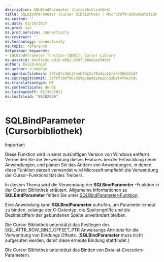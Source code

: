 ```yaml
---
description: SQLBindParameter (Cursorbibliothek)
title: SQLBindParameter (Cursor Bibliothek) | Microsoft-Dokumentation
ms.custom: ''
ms.date: 01/19/2017
ms.prod: sql
ms.prod_service: connectivity
ms.reviewer: ''
ms.technology: connectivity
ms.topic: reference
helpviewer_keywords:
- SQLBindParameter function [ODBC], Cursor Library
ms.assetid: 04c53e4c-cd1d-40b2-9997-684ebe43499f
author: David-Engel
ms.author: v-daenge
ms.openlocfilehash: 3dfc87c9dc17aeb7dc2cf0a3aa1bfa8e466d2ed7
ms.sourcegitcommit: 33f0f190f962059826e002be165a2bef4f9e350c
ms.translationtype: MT
ms.contentlocale: de-DE
ms.lasthandoff: 01/30/2021
ms.locfileid: "99202929"
---
```

# <a name="sqlbindparameter-cursor-library"></a>SQLBindParameter (Cursorbibliothek)
> [!IMPORTANT]  
>  Diese Funktion wird in einer zukünftigen Version von Windows entfernt. Vermeiden Sie die Verwendung dieses Features bei der Entwicklung neuer Anwendungen, und planen Sie das Ändern von Anwendungen, in denen diese Funktion derzeit verwendet wird Microsoft empfiehlt die Verwendung der Cursor-Funktionalität des Treibers.  
  
 In diesem Thema wird die Verwendung der **SQLBindParameter** -Funktion in der Cursor Bibliothek erläutert. Allgemeine Informationen zu **SQLBindParameter** finden Sie unter [SQLBindParameter-Funktion](../../../odbc/reference/syntax/sqlbindparameter-function.md).  
  
 Eine Anwendung kann **SQLBindParameter** aufrufen, um Parameter erneut zu binden, solange der C-Datentyp, die Spaltengröße und die Dezimalziffern der gebundenen Spalte unverändert bleiben.  
  
 Die Cursor Bibliothek unterstützt das Festlegen des SQL_ATTR_ROW_BIND_OFFSET_PTR Anweisungs Attributs für die Verwendung von Bindungs Offsets. (**SQLBindParameter** muss nicht aufgerufen werden, damit diese erneute Bindung stattfindet.)  
  
 Die Cursor Bibliothek unterstützt das Binden von Data-at-Execution-Parametern.
